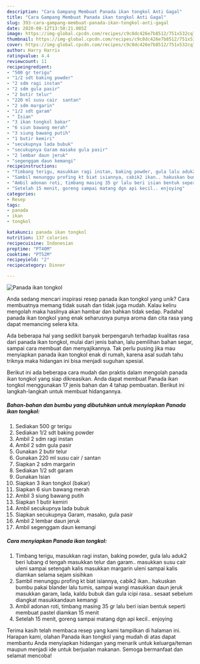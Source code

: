 ```yaml
---
description: "Cara Gampang Membuat Panada ikan tongkol Anti Gagal"
title: "Cara Gampang Membuat Panada ikan tongkol Anti Gagal"
slug: 393-cara-gampang-membuat-panada-ikan-tongkol-anti-gagal
date: 2020-08-12T13:50:21.085Z
image: https://img-global.cpcdn.com/recipes/c9c8dc426e7b8512/751x532cq70/panada-ikan-tongkol-foto-resep-utama.jpg
thumbnail: https://img-global.cpcdn.com/recipes/c9c8dc426e7b8512/751x532cq70/panada-ikan-tongkol-foto-resep-utama.jpg
cover: https://img-global.cpcdn.com/recipes/c9c8dc426e7b8512/751x532cq70/panada-ikan-tongkol-foto-resep-utama.jpg
author: Harry Harris
ratingvalue: 4.4
reviewcount: 11
recipeingredient:
- "500 gr terigu"
- "1/2 sdt baking powder"
- "2 sdm ragi instan"
- "2 sdm gula pasir"
- "2 butir telur"
- "220 ml susu cair  santan"
- "2 sdm margarin"
- "1/2 sdt garam"
- " Isian"
- "3 ikan tongkol bakar"
- "6 siun bawang merah"
- "3 siung bawang putih"
- "1 butir kemiri"
- "secukupnya lada bubuk"
- "secukupnya Garam masako gula pasir"
- "2 lembar daun jeruk"
- "segenggam daun kemangi"
recipeinstructions:
- "Timbang terigu, masukkan ragi instan, baking powder, gula lalu aduk2 beri lubang d tengah masukkan telur dan garam.. masukkan susu cair uleni sampai setengah kalis masukkan margarin uleni sampai kalis diamkan selama sejam sisihkan"
- "Sambil menunggu profing kt biat isiannya, cabik2 ikan.. hakuskan bumbu pakai blander lalu tumis, sampai wangi masukkan daun jeruk masukkan garam, lada, kaldu bubuk dan gula icipi rasa.. sesaat sebelum diangkat masukkandaun kemangi"
- "Ambil adonan roti, timbang masing 35 gr lalu beri isian bentuk seperti membuat pastel diamkan 15 menit"
- "Setelah 15 menit, goreng sampai matang dgn api kecil.. enjoying"
categories:
- Resep
tags:
- panada
- ikan
- tongkol

katakunci: panada ikan tongkol 
nutrition: 137 calories
recipecuisine: Indonesian
preptime: "PT40M"
cooktime: "PT52M"
recipeyield: "2"
recipecategory: Dinner

---
```



![Panada ikan tongkol](https://img-global.cpcdn.com/recipes/c9c8dc426e7b8512/751x532cq70/panada-ikan-tongkol-foto-resep-utama.jpg)

Anda sedang mencari inspirasi resep panada ikan tongkol yang unik? Cara membuatnya memang tidak susah dan tidak juga mudah. Kalau keliru mengolah maka hasilnya akan hambar dan bahkan tidak sedap. Padahal panada ikan tongkol yang enak seharusnya punya aroma dan cita rasa yang dapat memancing selera kita.

Ada beberapa hal yang sedikit banyak berpengaruh terhadap kualitas rasa dari panada ikan tongkol, mulai dari jenis bahan, lalu pemilihan bahan segar, sampai cara membuat dan menyajikannya. Tak perlu pusing jika mau menyiapkan panada ikan tongkol enak di rumah, karena asal sudah tahu triknya maka hidangan ini bisa menjadi suguhan spesial.




Berikut ini ada beberapa cara mudah dan praktis dalam mengolah panada ikan tongkol yang siap dikreasikan. Anda dapat membuat Panada ikan tongkol menggunakan 17 jenis bahan dan 4 tahap pembuatan. Berikut ini langkah-langkah untuk membuat hidangannya.

<!--inarticleads1-->

##### Bahan-bahan dan bumbu yang dibutuhkan untuk menyiapkan Panada ikan tongkol:

1. Sediakan 500 gr terigu
1. Sediakan 1/2 sdt baking powder
1. Ambil 2 sdm ragi instan
1. Ambil 2 sdm gula pasir
1. Gunakan 2 butir telur
1. Gunakan 220 ml susu cair / santan
1. Siapkan 2 sdm margarin
1. Sediakan 1/2 sdt garam
1. Gunakan  Isian
1. Siapkan 3 ikan tongkol (bakar)
1. Siapkan 6 siun bawang merah
1. Ambil 3 siung bawang putih
1. Siapkan 1 butir kemiri
1. Ambil secukupnya lada bubuk
1. Siapkan secukupnya Garam, masako, gula pasir
1. Ambil 2 lembar daun jeruk
1. Ambil segenggam daun kemangi




<!--inarticleads2-->

##### Cara menyiapkan Panada ikan tongkol:

1. Timbang terigu, masukkan ragi instan, baking powder, gula lalu aduk2 beri lubang d tengah masukkan telur dan garam.. masukkan susu cair uleni sampai setengah kalis masukkan margarin uleni sampai kalis diamkan selama sejam sisihkan
1. Sambil menunggu profing kt biat isiannya, cabik2 ikan.. hakuskan bumbu pakai blander lalu tumis, sampai wangi masukkan daun jeruk masukkan garam, lada, kaldu bubuk dan gula icipi rasa.. sesaat sebelum diangkat masukkandaun kemangi
1. Ambil adonan roti, timbang masing 35 gr lalu beri isian bentuk seperti membuat pastel diamkan 15 menit
1. Setelah 15 menit, goreng sampai matang dgn api kecil.. enjoying




Terima kasih telah membaca resep yang kami tampilkan di halaman ini. Harapan kami, olahan Panada ikan tongkol yang mudah di atas dapat membantu Anda menyiapkan hidangan yang menarik untuk keluarga/teman maupun menjadi ide untuk berjualan makanan. Semoga bermanfaat dan selamat mencoba!
